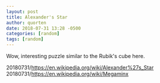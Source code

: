 ```yaml
---
layout: post
title: Alexander's Star
author: quorten
date: 2018-07-31 13:28 -0500
categories: [random]
tags: [random]
---
```


Wow, interesting puzzle similar to the Rubik's cube here.

20180731/https://en.wikipedia.org/wiki/Alexander%27s_Star  
20180731/https://en.wikipedia.org/wiki/Megaminx
